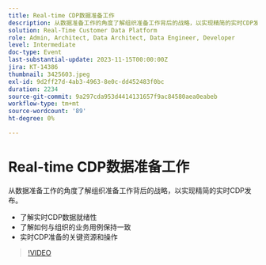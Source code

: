 ```yaml
---
title: Real-time CDP数据准备工作
description: 从数据准备工作的角度了解组织准备工作背后的战略，以实现精简的实时CDP发布。 了解实时CDP数据准备情况，并了解如何作为组织调整业务用例实时CDP准备的关键资源和操作
solution: Real-Time Customer Data Platform
role: Admin, Architect, Data Architect, Data Engineer, Developer
level: Intermediate
doc-type: Event
last-substantial-update: 2023-11-15T00:00:00Z
jira: KT-14386
thumbnail: 3425603.jpeg
exl-id: 9d2ff27d-4ab3-4963-8e0c-dd452483f0bc
duration: 2234
source-git-commit: 9a297cda953d4414131657f9ac84580aea0eabeb
workflow-type: tm+mt
source-wordcount: '89'
ht-degree: 0%

---
```


# Real-time CDP数据准备工作

从数据准备工作的角度了解组织准备工作背后的战略，以实现精简的实时CDP发布。

* 了解实时CDP数据就绪性
* 了解如何与组织的业务用例保持一致
* 实时CDP准备的关键资源和操作

>[!VIDEO](https://video.tv.adobe.com/v/3425603/?learn=on)
